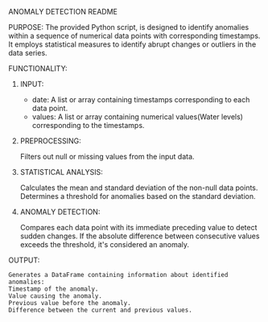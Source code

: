 
ANOMALY DETECTION README

PURPOSE: The provided Python script, is designed to identify anomalies within a sequence of numerical data points with corresponding timestamps. It employs statistical measures to identify abrupt changes or outliers in the data series.

FUNCTIONALITY:

1. INPUT:
   - date: A list or array containing timestamps corresponding to each data point.
   - values: A list or array containing numerical values(Water levels) corresponding to the timestamps.


2. PREPROCESSING:
    
    Filters out null or missing values from the input data.


3. STATISTICAL ANALYSIS:
    
    Calculates the mean and standard deviation of the non-null data points.
    Determines a threshold for anomalies based on the standard deviation.


4. ANOMALY DETECTION:

    Compares each data point with its immediate preceding value to detect sudden changes.
    If the absolute difference between consecutive values exceeds the threshold, it's considered an anomaly.


OUTPUT:

    Generates a DataFrame containing information about identified anomalies:
    Timestamp of the anomaly.
    Value causing the anomaly.
    Previous value before the anomaly.
    Difference between the current and previous values.